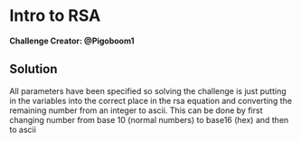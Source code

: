 # Intro to RSA

__Challenge Creator: @Pigoboom1__

## Solution
All parameters have been specified so solving the challenge is just putting in the variables into the correct place in the rsa equation and converting the remaining number from an integer to ascii. This can be done by first changing number from base 10 (normal numbers) to base16 (hex) and then to ascii
